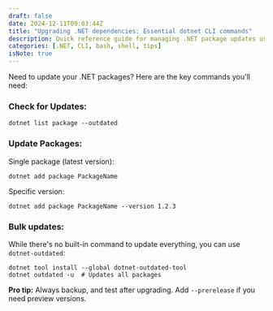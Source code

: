 ```yaml
---
draft: false
date: 2024-12-11T09:03:44Z
title: "Upgrading .NET dependencies: Essential dotnet CLI commands"
description: Quick reference guide for managing .NET package updates using dotnet CLI commands. Learn to list outdated packages, upgrade specific versions, and handle bulk updates.
categories: [.NET, CLI, bash, shell, tips]
isNote: true
---
```


Need to update your .NET packages? Here are the key commands you'll need:

### Check for Updates:
```shell
dotnet list package --outdated
```

### Update Packages:
Single package (latest version):
```shell
dotnet add package PackageName
```

Specific version:
```shell
dotnet add package PackageName --version 1.2.3
```

### Bulk updates:
While there's no built-in command to update everything, you can use `dotnet-outdated`:

```shell
dotnet tool install --global dotnet-outdated-tool
dotnet outdated -u  # Updates all packages
```

**Pro tip:** Always backup, and test after upgrading. Add `--prerelease` if you need preview versions.